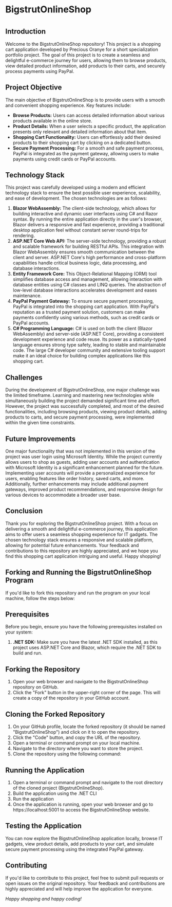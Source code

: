 <h1>BigstrutOnlineShop<h1>
<h2>Introduction</h2>
<p>Welcome to the BigstrutOnlineShop repository! This project is a shopping cart application developed by Precious Oranye for a short specialization portfolio project. The goal of this project is to create a seamless and delightful e-commerce journey for users, allowing them to browse products, view detailed product information, add products to their carts, and securely process payments using PayPal.</p>
<h2>Project Objective</h2>
<p>The main objective of BigstrutOnlineShop is to provide users with a smooth and convenient shopping experience. Key features include:</p>
<ul>
<li><b>Browse Products:</b> Users can access detailed information about various products available in the online store.</li>
<li><b>Product Details:</b> When a user selects a specific product, the application presents only relevant and detailed information about that item.</li>
<li><b>Shopping Cart Functionality:</b> Users can effortlessly add their desired products to their shopping cart by clicking on a dedicated button.</li>
<li><b>Secure Payment Processing:</b> For a smooth and safe payment process, PayPal is integrated as the payment gateway, allowing users to make payments using credit cards or PayPal accounts.</li>
</ul>
<h2>Technology Stack</h2>
<p>This project was carefully developed using a modern and efficient technology stack to ensure the best possible user experience, scalability, and ease of development. The chosen technologies are as follows:</p>
<ol>
<li><b>Blazor WebAssembly:</b> The client-side technology, which allows for building interactive and dynamic user interfaces using C# and Razor syntax. By running the entire application directly in the user's browser, Blazor delivers a responsive and fast experience, providing a traditional desktop application feel without constant server round-trips for rendering.</li>
<li><b>ASP.NET Core Web API:</b> The server-side technology, providing a robust and scalable framework for building RESTful APIs. This integration with Blazor WebAssembly ensures smooth communication between the client and server. ASP.NET Core's high performance and cross-platform capabilities handle critical business logic, data processing, and database interactions.</li>
<li><b>Entity Framework Core:</b> This Object-Relational Mapping (ORM) tool simplifies database access and management, allowing interaction with database entities using C# classes and LINQ queries. The abstraction of low-level database interactions accelerates development and eases maintenance.</li>
<li><b>PayPal Payment Gateway:</b> To ensure secure payment processing, PayPal is integrated into the shopping cart application. With PayPal's reputation as a trusted payment solution, customers can make payments confidently using various methods, such as credit cards or PayPal accounts.</li>
<li><b>C# Programming Language:</b> C# is used on both the client (Blazor WebAssembly) and server-side (ASP.NET Core), providing a consistent development experience and code reuse. Its power as a statically-typed language ensures strong type safety, leading to stable and maintainable code. The large C# developer community and extensive tooling support make it an ideal choice for building complex applications like this shopping cart.</li>
</ol>
<h2>Challenges</h2>
<p>During the development of BigstrutOnlineShop, one major challenge was the limited timeframe. Learning and mastering new technologies while simultaneously building the project demanded significant time and effort. However, the project was successfully completed, and most of the desired functionalities, including browsing products, viewing product details, adding products to carts, and secure payment processing, were implemented within the given time constraints. </p>
<h2>Future Improvements</h2>
<p>One major functionality that was not implemented in this version of the project was user login using Microsoft Identity. While the project currently allows users to shop as guests, adding user accounts and authentication with Microsoft Identity is a significant enhancement planned for the future. Implementing user accounts will provide a personalized experience for users, enabling features like order history, saved carts, and more. Additionally, further enhancements may include additional payment gateways, improved product recommendations, and responsive design for various devices to accommodate a broader user base. </p>
<h2>Conclusion</h2>
<p>Thank you for exploring the BigstrutOnlineShop project. With a focus on delivering a smooth and delightful e-commerce journey, this application aims to offer users a seamless shopping experience for IT gadgets. The chosen technology stack ensures a responsive and scalable platform, allowing for potential future enhancements. Your feedback and contributions to this repository are highly appreciated, and we hope you find this shopping cart application intriguing and useful. Happy shopping!</p>

<h2>Forking and Running the BigstrutOnlineShop Program</h2>
<p>If you'd like to fork this repository and run the program on your local machine, follow the steps below:</p>

<h2>Prerequisites</h2>
<p>Before you begin, ensure you have the following prerequisites installed on your system:</p>
<ol>
<li><b>.NET SDK:</b> Make sure you have the latest .NET SDK installed, as this project uses ASP.NET Core and Blazor, which require the .NET SDK to build and run.</li>
</ol>
<h2>Forking the Repository</h2>
<ol>
<li>Open your web browser and navigate to the BigstrutOnlineShop repository on GitHub.</li>

<li>Click the "Fork" button in the upper-right corner of the page. This will create a copy of the repository in your GitHub account.</li>
</ol>
<h2>Cloning the Forked Repository</h2>
<ol>
<li>On your GitHub profile, locate the forked repository (it should be named "BigstrutOnlineShop") and click on it to open the repository.</li>

<li>Click the "Code" button, and copy the URL of the repository.</li>

<li>Open a terminal or command prompt on your local machine.</li>

<li>Navigate to the directory where you want to store the project.</li>

<li>Clone the repository using the following command:</li>
</ol>
<h2>Running the Application</h2>
<ol>
<li>Open a terminal or command prompt and navigate to the root directory of the cloned project (BigstrutOnlineShop).</li>

<li>Build the application using the .NET CLI</li>
<li>Run the application</li>
<li>Once the application is running, open your web browser and go to https://localhost:5001 to access the BigstrutOnlineShop website.</li>
</ol>
<h2>Testing the Application</h2>
<p>You can now explore the BigstrutOnlineShop application locally, browse IT gadgets, view product details, add products to your cart, and simulate secure payment processing using the integrated PayPal gateway.</p>
<h2>Contributing</h2>
<p>If you'd like to contribute to this project, feel free to submit pull requests or open issues on the original repository. Your feedback and contributions are highly appreciated and will help improve the application for everyone.</p>
<i>Happy shopping and happy coding!</i>

